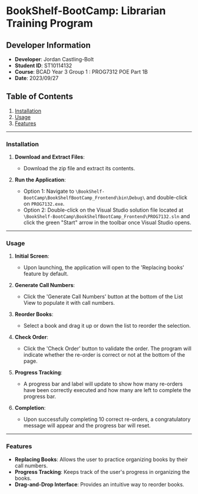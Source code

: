 # BookShelf-BootCamp: Librarian Training Program

## Developer Information
- **Developer**: Jordan Castling-Bolt
- **Student ID**: ST10114132
- **Course**: BCAD Year 3 Group 1 : PROG7312 POE Part 1B
- **Date**: 2023/09/27

## Table of Contents
1. [Installation](#installation)
2. [Usage](#usage)
3. [Features](#features)

---

### Installation

1. **Download and Extract Files**: 
    - Download the zip file and extract its contents.

2. **Run the Application**: 
    - Option 1: Navigate to `\BookShelf-BootCamp\BookShelfBootCamp_Frontend\bin\Debug\` and double-click on `PROG7132.exe`.
    - Option 2: Double-click on the Visual Studio solution file located at `\BookShelf-BootCamp\BookShelfBootCamp_Frontend\PROG7132.sln` and click the green "Start" arrow in the toolbar once Visual Studio opens.

---

### Usage

1. **Initial Screen**: 
    - Upon launching, the application will open to the 'Replacing books' feature by default.

2. **Generate Call Numbers**: 
    - Click the 'Generate Call Numbers' button at the bottom of the List View to populate it with call numbers.

3. **Reorder Books**: 
    - Select a book and drag it up or down the list to reorder the selection.

4. **Check Order**: 
    - Click the 'Check Order' button to validate the order. The program will indicate whether the re-order is correct or not at the bottom of the page.

5. **Progress Tracking**: 
    - A progress bar and label will update to show how many re-orders have been correctly executed and how many are left to complete the progress bar.

6. **Completion**: 
    - Upon successfully completing 10 correct re-orders, a congratulatory message will appear and the progress bar will reset.

---

### Features

- **Replacing Books**: Allows the user to practice organizing books by their call numbers.
- **Progress Tracking**: Keeps track of the user's progress in organizing the books.
- **Drag-and-Drop Interface**: Provides an intuitive way to reorder books.
